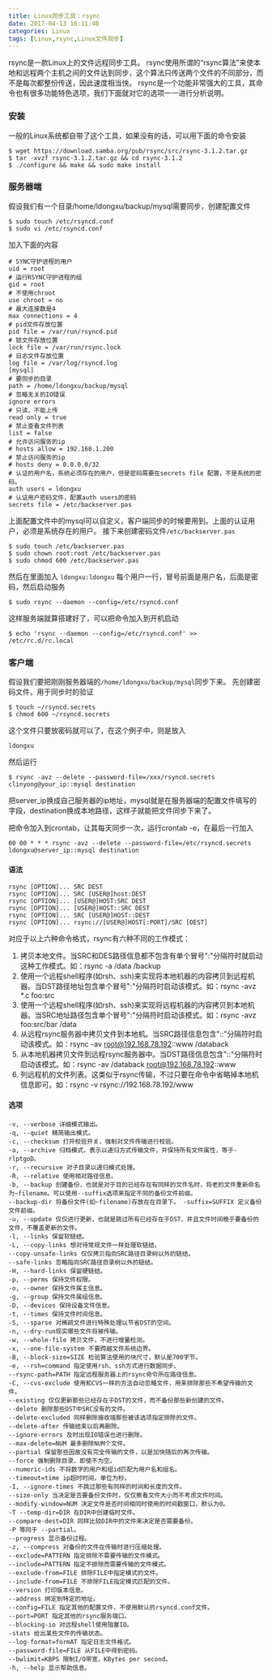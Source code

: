 ```yaml
---
title: Linux同步工具：rsync
date: 2017-04-13 16:11:40
categories: Linux
tags: [Linux,rsync,Linux文件同步]
---
```

rsync是一款Linux上的文件远程同步工具。
rsync使用所谓的“rsync算法”来使本地和远程两个主机之间的文件达到同步，这个算法只传送两个文件的不同部分，而不是每次都整份传送，因此速度相当快。 rsync是一个功能非常强大的工具，其命令也有很多功能特色选项，我们下面就对它的选项一一进行分析说明。
<!--more-->
### 安装
一般的Linux系统都自带了这个工具，如果没有的话，可以用下面的命令安装
```
$ wget https://download.samba.org/pub/rsync/src/rsync-3.1.2.tar.gz
$ tar -xvzf rsync-3.1.2.tar.gz && cd rsync-3.1.2
$ ./configure && make && sudo make install
```
### 服务器端
假设我们有一个目录/home/ldongxu/backup/mysql需要同步，创建配置文件
```
$ sudo touch /etc/rsyncd.conf
$ sudo vi /etc/rsyncd.conf
```
加入下面的内容
```
# SYNC守护进程的用户
uid = root
# 运行RSYNC守护进程的组
gid = root
# 不使用chroot
use chroot = no
# 最大连接数是4
max connections = 4
# pid文件存放位置
pid file = /var/run/rsyncd.pid
# 锁文件存放位置
lock file = /var/run/rsync.lock
# 日志文件存放位置
log file = /var/log/rsyncd.log
[mysql]
# 要同步的目录
path = /home/ldongxu/backup/mysql
# 忽略无关的IO错误
ignore errors
# 只读，不能上传
read only = true
# 禁止查看文件列表
list = false
# 允许访问服务的ip
# hosts allow = 192.168.1.200
# 禁止访问服务的ip
# hosts deny = 0.0.0.0/32
# 认证的用户名，系统必须存在的用户，但是密码需要在secrets file 配置，不是系统的密码。
auth users = ldongxu
# 认证用户密码文件，配置auth users的密码
secrets file = /etc/backserver.pas
```
上面配置文件中的mysql可以自定义，客户端同步的时候要用到。上面的认证用户，必须是系统存在的用户。
接下来创建密码文件`/etc/backserver.pas`
```
$ sudo touch /etc/backserver.pas
$ sudo chown root:root /etc/backserver.pas
$ sudo chmod 600 /etc/backserver.pas
```
然后在里面加入
`ldongxu:ldongxu`
每个用户一行，冒号前面是用户名，后面是密码，然后启动服务
```
$ sudo rsync --daemon --config=/etc/rsyncd.conf
```
这样服务端就算搭建好了，可以把命令加入到开机启动
```
$ echo 'rsync --daemon --config=/etc/rsyncd.conf' >> /etc/rc.d/rc.local
```
### 客户端
假设我们要把刚刚服务器端的`/home/ldongxu/backup/mysql`同步下来。
先创建密码文件，用于同步时的验证
```
$ touch ~/rsyncd.secrets
$ chmod 600 ~/rsyncd.secrets
```
这个文件只要放密码就可以了，在这个例子中，则是放入
```
ldongxu
```
然后运行
```
$ rsync -avz --delete --password-file=/xxx/rsyncd.secrets clinyong@your_ip::mysql destination
```
把server_ip换成自己服务器的ip地址，mysql就是在服务器端的配置文件填写的字段，destination换成本地路径，这样子就能把文件同步下来了。

把命令加入到crontab，让其每天同步一次，运行crontab -e，在最后一行加入
```
00 00 * * * rsync -avz --delete --password-file=/etc/rsyncd.secrets ldongxu@server_ip::mysql destination
```


#### 语法
```
rsync [OPTION]... SRC DEST 
rsync [OPTION]... SRC [USER@]host:DEST 
rsync [OPTION]... [USER@]HOST:SRC DEST 
rsync [OPTION]... [USER@]HOST::SRC DEST 
rsync [OPTION]... SRC [USER@]HOST::DEST 
rsync [OPTION]... rsync://[USER@]HOST[:PORT]/SRC [DEST]
```
对应于以上六种命令格式，rsync有六种不同的工作模式： 
1. 拷贝本地文件。当SRC和DES路径信息都不包含有单个冒号":"分隔符时就启动这种工作模式。如：rsync -a /data /backup 
2. 使用一个远程shell程序(如rsh、ssh)来实现将本地机器的内容拷贝到远程机器。当DST路径地址包含单个冒号":"分隔符时启动该模式。如：rsync -avz *.c foo:src 
3. 使用一个远程shell程序(如rsh、ssh)来实现将远程机器的内容拷贝到本地机器。当SRC地址路径包含单个冒号":"分隔符时启动该模式。如：rsync -avz foo:src/bar /data 
4. 从远程rsync服务器中拷贝文件到本地机。当SRC路径信息包含"::"分隔符时启动该模式。如：rsync -av root@192.168.78.192::www /databack 
5. 从本地机器拷贝文件到远程rsync服务器中。当DST路径信息包含"::"分隔符时启动该模式。如：rsync -av /databack root@192.168.78.192::www 
6. 列远程机的文件列表。这类似于rsync传输，不过只要在命令中省略掉本地机信息即可。如：rsync -v rsync://192.168.78.192/www 
#### 选项
```
-v, --verbose 详细模式输出。 
-q, --quiet 精简输出模式。 
-c, --checksum 打开校验开关，强制对文件传输进行校验。 
-a, --archive 归档模式，表示以递归方式传输文件，并保持所有文件属性，等于-rlptgoD。 
-r, --recursive 对子目录以递归模式处理。 
-R, --relative 使用相对路径信息。 
-b, --backup 创建备份，也就是对于目的已经存在有同样的文件名时，将老的文件重新命名为~filename。可以使用--suffix选项来指定不同的备份文件前缀。
--backup-dir 将备份文件(如~filename)存放在在目录下。 -suffix=SUFFIX 定义备份文件前缀。 
-u, --update 仅仅进行更新，也就是跳过所有已经存在于DST，并且文件时间晚于要备份的文件，不覆盖更新的文件。 
-l, --links 保留软链结。 
-L, --copy-links 想对待常规文件一样处理软链结。 
--copy-unsafe-links 仅仅拷贝指向SRC路径目录树以外的链结。 
--safe-links 忽略指向SRC路径目录树以外的链结。 
-H, --hard-links 保留硬链结。 
-p, --perms 保持文件权限。 
-o, --owner 保持文件属主信息。 
-g, --group 保持文件属组信息。 
-D, --devices 保持设备文件信息。 
-t, --times 保持文件时间信息。 
-S, --sparse 对稀疏文件进行特殊处理以节省DST的空间。 
-n, --dry-run现实哪些文件将被传输。 
-w, --whole-file 拷贝文件，不进行增量检测。 
-x, --one-file-system 不要跨越文件系统边界。 
-B, --block-size=SIZE 检验算法使用的块尺寸，默认是700字节。 
-e, --rsh=command 指定使用rsh、ssh方式进行数据同步。 
--rsync-path=PATH 指定远程服务器上的rsync命令所在路径信息。 
-C, --cvs-exclude 使用和CVS一样的方法自动忽略文件，用来排除那些不希望传输的文件。 
--existing 仅仅更新那些已经存在于DST的文件，而不备份那些新创建的文件。 
--delete 删除那些DST中SRC没有的文件。 
--delete-excluded 同样删除接收端那些被该选项指定排除的文件。 
--delete-after 传输结束以后再删除。 
--ignore-errors 及时出现IO错误也进行删除。 
--max-delete=NUM 最多删除NUM个文件。 
--partial 保留那些因故没有完全传输的文件，以是加快随后的再次传输。 
--force 强制删除目录，即使不为空。 
--numeric-ids 不将数字的用户和组id匹配为用户名和组名。 
--timeout=time ip超时时间，单位为秒。 
-I, --ignore-times 不跳过那些有同样的时间和长度的文件。 
--size-only 当决定是否要备份文件时，仅仅察看文件大小而不考虑文件时间。 
--modify-window=NUM 决定文件是否时间相同时使用的时间戳窗口，默认为0。 
-T --temp-dir=DIR 在DIR中创建临时文件。
--compare-dest=DIR 同样比较DIR中的文件来决定是否需要备份。 
-P 等同于 --partial。 
--progress 显示备份过程。 
-z, --compress 对备份的文件在传输时进行压缩处理。 
--exclude=PATTERN 指定排除不需要传输的文件模式。 
--include=PATTERN 指定不排除而需要传输的文件模式。 
--exclude-from=FILE 排除FILE中指定模式的文件。 
--include-from=FILE 不排除FILE指定模式匹配的文件。 
--version 打印版本信息。 
--address 绑定到特定的地址。 
--config=FILE 指定其他的配置文件，不使用默认的rsyncd.conf文件。 
--port=PORT 指定其他的rsync服务端口。 
--blocking-io 对远程shell使用阻塞IO。 
-stats 给出某些文件的传输状态。 
--log-format=formAT 指定日志文件格式。 
--password-file=FILE 从FILE中得到密码。 
--bwlimit=KBPS 限制I/O带宽，KBytes per second。 
-h, --help 显示帮助信息。
```

